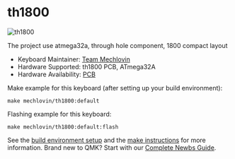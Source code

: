 # th1800

![th1800](https://i.imgur.com/7LZUCgBl.png)

The project use atmega32a, through hole component, 1800 compact layout

* Keyboard Maintainer: [Team Mechlovin](https://github.com/mechlovin)
* Hardware Supported: th1800 PCB, ATmega32A
* Hardware Availability: [PCB](https://github.com/mechlovin/PCB/tree/master/1800-Compact)

Make example for this keyboard (after setting up your build environment):

    make mechlovin/th1800:default

Flashing example for this keyboard:

    make mechlovin/th1800:default:flash

See the [build environment setup](https://docs.qmk.fm/#/getting_started_build_tools) and the [make instructions](https://docs.qmk.fm/#/getting_started_make_guide) for more information. Brand new to QMK? Start with our [Complete Newbs Guide](https://docs.qmk.fm/#/newbs).
